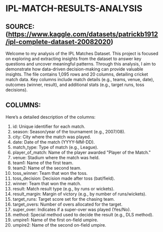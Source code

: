 # IPL-MATCH-RESULTS-ANALYSIS

## SOURCE: (https://www.kaggle.com/datasets/patrickb1912/ipl-complete-dataset-20082020)

Welcome to my analysis of the IPL Matches Dataset. This project is focused on exploring and extracting insights from the dataset to answer key questions and uncover meaningful patterns. Through this analysis, I aim to demonstrate how data-driven decision-making can provide valuable insights.
The file contains 1,095 rows and 20 columns, detailing cricket match data. Key columns include match details (e.g., teams, venue, date), outcomes (winner, result), and additional stats (e.g., target runs, toss decisions).

## COLUMNS:

Here’s a detailed description of the columns:

1. id: Unique identifier for each match.
2. season: Season/year of the tournament (e.g., 2007/08).
3. city: City where the match was played.
4. date: Date of the match (YYYY-MM-DD).
5. match_type: Type of match (e.g., League).
6. player_of_match: Name of the player awarded "Player of the Match."
7. venue: Stadium where the match was held.
8. team1: Name of the first team.
9. team2: Name of the second team.
10. toss_winner: Team that won the toss.
11. toss_decision: Decision made after toss (bat/field).
12. winner: Team that won the match.
13. result: Match result type (e.g., by runs or wickets).
14. result_margin: Margin of victory (e.g., by number of runs/wickets).
15. target_runs: Target score set for the chasing team.
16. target_overs: Number of overs allocated for the target.
17. super_over: Indicates if a super-over was played (Yes/No).
18. method: Special method used to decide the result (e.g., DLS method).
19. umpire1: Name of the first on-field umpire.
20. umpire2: Name of the second on-field umpire.
